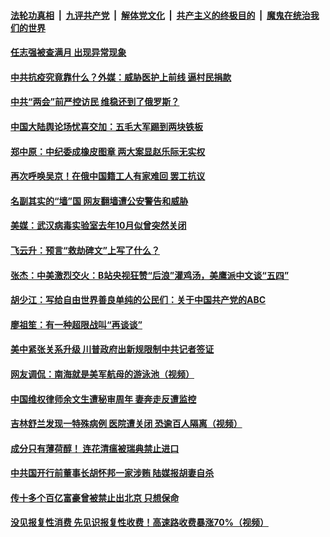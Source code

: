 ####  [法轮功真相](../../../../basic/blob/master/README.md?t=05101231) &nbsp;|&nbsp; [九评共产党](../../../../9ping.md/blob/master/README.md?t=05101231) &nbsp;|&nbsp; [解体党文化](../../../../jtdwh.md/blob/master/README.md?t=05101231)  &nbsp;|&nbsp; [共产主义的终极目的](../../../../gczydzjmd.md/blob/master/README.md?t=05101231) &nbsp;|&nbsp; [魔鬼在统治我们的世界](../../../../mgztzwmdsj.md/blob/master/README.md?t=05101231) 

#### [任志强被查满月 出现异常现象](../pages/soh5/376978.md?t=05101231) 
#### [中共抗疫究竟靠什么？外媒：威胁医护上前线 逼村民捐款](../pages/soh5/376957.md?t=05101231) 
#### [中共“两会”前严控访民 维稳还到了俄罗斯？](../pages/soh5/376960.md?t=05101231) 
#### [中国大陆舆论场忧喜交加：五毛大军踢到两块铁板](../pages/soh5/376951.md?t=05101231) 
#### [郑中原：中纪委成橡皮图章 两大案显赵乐际无实权](../pages/soh5/376948.md?t=05101231) 
#### [再次呼唤吴京！在俄中国籍工人有家难回 罢工抗议](../pages/soh5/376930.md?t=05101231) 
#### [名副其实的“墙”国  网友翻墙遭公安警告和威胁](../pages/soh5/376900.md?t=05101231) 
#### [美媒：武汉病毒实验室去年10月似曾突然关闭](../pages/soh5/376921.md?t=05101231) 
#### [飞云升：预言“救劫碑文”上写了什么？](../pages/soh5/376879.md?t=05101231) 
#### [张杰：中美激烈交火：B站央视狂赞“后浪”灌鸡汤，美鹰派中文谈“五四”](../pages/soh5/376873.md?t=05101231) 
#### [胡少江：写给自由世界善良单纯的公民们：关于中国共产党的ABC](../pages/soh5/376867.md?t=05101231) 
#### [廖祖笙：有一种超限战叫“再谈谈”](../pages/soh5/376849.md?t=05101231) 
#### [美中紧张关系升级 川普政府出新规限制中共记者签证](../pages/soh5/376846.md?t=05101231) 
#### [网友调侃：南海就是美军航母的游泳池（视频）](../pages/soh5/376834.md?t=05101231) 
#### [中国维权律师余文生遭秘审周年 妻奔走反遭监控](../pages/soh5/376801.md?t=05101231) 
#### [吉林舒兰发现一特殊病例  医院遭关闭  恐逾百人隔离（视频）](../pages/soh5/376786.md?t=05101231) 
#### [成分只有薄荷醇！ 连花清瘟被瑞典禁止进口](../pages/soh5/376774.md?t=05101231) 
#### [中共国开行前董事长胡怀邦一家涉贿 陆媒报胡妻自杀](../pages/soh5/376762.md?t=05101231) 
#### [传十多个百亿富豪曾被禁止出北京 只想保命](../pages/soh5/376681.md?t=05101231) 
#### [没见报复性消费  先见识报复性收费！高速路收费暴涨70%（视频）](../pages/soh5/376660.md?t=05101231) 
